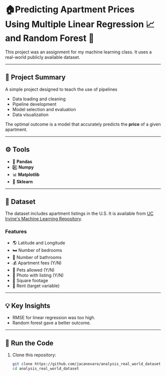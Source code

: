 # 🏠Predicting Apartment Prices Using Multiple Linear Regression 📈and Random Forest 🌳

This project was an assignment for my machine learning class. It uses a real-world publicly available dataset.

---

## 🔭 Project Summary

A simple project designed to teach the use of pipelines 
- Data loading and cleaning
- Pipeline development 
- Model selection and evaluation 
- Data visualization 

The optimal outcome is a model that accurately predicts the **price** of a given apartment.

---

## ⚙️ Tools
- 🐼 **Pandas**
- #️⃣ **Numpy**
- 📊 **Matplotlib**
- 🤖 **Sklearn**

---

## 📂 Dataset 

The dataset includes apartment listings in the U.S. It is available from [UC Irvine's Machine Learning Repository](http://archive.ics.uci.edu/dataset/555/apartment+for+rent+classified).

### Features
- 🌎 Latitude and Longitude
- 🛏️ Number of bedrooms 
- 🚽 Number of bathrooms
- 💰 Apartment fees (Y/N)
- 🐶 Pets allowed (Y/N)
- 📸 Photo with listing (Y/N)
- 📏 Square footage 
- 💸 Rent (target variable)

---

## 💡 Key Insights
- RMSE for linear regression was too high.
- Random forest gave a better outcome.

--- 

## 🏃 Run the Code

1. Clone this repository:
   ```bash
   git clone https://github.com/jacanevaro/analysis_real_world_dataset.git
   cd analysis_real_world_dataset

